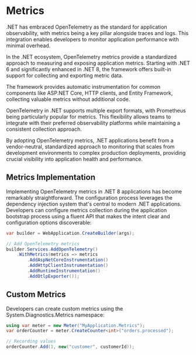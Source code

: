 # Metrics

.NET has embraced OpenTelemetry as the standard for application observability, with metrics being a key pillar alongside traces and logs. This integration enables developers to monitor application performance with minimal overhead.

In the .NET ecosystem, OpenTelemetry metrics provide a standardized approach to measuring and exposing application metrics. Starting with .NET 6 and significantly enhanced in .NET 8, the framework offers built-in support for collecting and exporting metric data.

The framework provides automatic instrumentation for common components like ASP.NET Core, HTTP clients, and Entity Framework, collecting valuable metrics without additional code.

OpenTelemetry in .NET supports multiple export formats, with Prometheus being particularly popular for metrics. This flexibility allows teams to integrate with their preferred observability platforms while maintaining a consistent collection approach.

By adopting OpenTelemetry metrics, .NET applications benefit from a vendor-neutral, standardized approach to monitoring that scales from development environments to complex production deployments, providing crucial visibility into application health and performance.

## Metrics Implementation

Implementing OpenTelemetry metrics in .NET 8 applications has become remarkably straightforward. The configuration process leverages the dependency injection system that's central to modern .NET applications. Developers can configure metrics collection during the application bootstrap process using a fluent API that makes the intent clear and configuration options discoverable:

```c#
var builder = WebApplication.CreateBuilder(args);

// Add OpenTelemetry metrics
builder.Services.AddOpenTelemetry()
    .WithMetrics(metrics => metrics
        .AddAspNetCoreInstrumentation()
        .AddHttpClientInstrumentation()
        .AddRuntimeInstrumentation()
        .AddOtlpExporter());
```

## Custom Metrics

Developers can create custom metrics using the System.Diagnostics.Metrics namespace:

```c#
using var meter = new Meter("MyApplication.Metrics");
var orderCounter = meter.CreateCounter<int>("orders.processed");

// Recording values
orderCounter.Add(1, new("customer", customerId));
```
